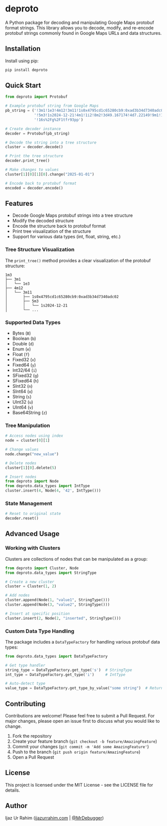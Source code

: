 # deproto

A Python package for decoding and manipulating Google Maps protobuf format strings. This library allows you to decode, modify, and re-encode protobuf strings commonly found in Google Maps URLs and data structures.

## Installation

Install using pip:

```bash
pip install deproto
```

## Quick Start

```python
from deproto import Protobuf

# Example protobuf string from Google Maps
pb_string = ('!3m1!1e3!4m12!3m11!1s0x4795cd1c65280cb9:0xad3b34d7340adc02'
             '!5m3!1s2024-12-21!4m1!1i2!8m2!3d49.167174!4d7.22149!9m1!1b1'
             '!16s%2Fg%2F1tfr93pp')

# Create decoder instance
decoder = Protobuf(pb_string)

# Decode the string into a tree structure
cluster = decoder.decode()

# Print the tree structure
decoder.print_tree()

# Make changes to values
cluster[1][0][1][0].change("2025-01-01")

# Encode back to protobuf format
encoded = decoder.encode()
```

## Features

- Decode Google Maps protobuf strings into a tree structure
- Modify the decoded structure
- Encode the structure back to protobuf format
- Print tree visualization of the structure
- Support for various data types (int, float, string, etc.)

### Tree Structure Visualization

The `print_tree()` method provides a clear visualization of the protobuf structure:

```
1m3
├── 3m1
│   └── 1e3
├── 4m12
│   └── 3m11
│       ├── 1s0x4795cd1c65280cb9:0xad3b34d7340adc02
│       ├── 5m3
│       │   └── 1s2024-12-21
│       └── ...
```

### Supported Data Types

- Bytes (`B`)
- Boolean (`b`)
- Double (`d`)
- Enum (`e`)
- Float (`f`)
- Fixed32 (`x`)
- Fixed64 (`y`)
- Int32/64 (`i`)
- SFixed32 (`g`)
- SFixed64 (`h`)
- SInt32 (`n`)
- SInt64 (`o`)
- String (`s`)
- UInt32 (`u`)
- UInt64 (`v`)
- Base64String (`z`)

### Tree Manipulation

```python
# Access nodes using index
node = cluster[0][1]

# Change values
node.change("new_value")

# Delete nodes
cluster[1][0].delete(5)

# Insert nodes
from deproto import Node
from deproto.data_types import IntType
cluster.insert(4, Node(4, '42', IntType()))
```

### State Management

```python
# Reset to original state
decoder.reset()
```

## Advanced Usage

### Working with Clusters

Clusters are collections of nodes that can be manipulated as a group:

```python
from deproto import Cluster, Node
from deproto.data_types import StringType

# Create a new cluster
cluster = Cluster(1, 2)

# Add nodes
cluster.append(Node(1, "value1", StringType()))
cluster.append(Node(3, "value2", StringType()))

# Insert at specific position
cluster.insert(2, Node(2, "inserted", StringType()))
```

### Custom Data Type Handling

The package includes a `DataTypeFactory` for handling various protobuf data types:

```python
from deproto.data_types import DataTypeFactory

# Get type handler
string_type = DataTypeFactory.get_type('s')  # StringType
int_type = DataTypeFactory.get_type('i')     # IntType

# Auto-detect type
value_type = DataTypeFactory.get_type_by_value("some string")  # Returns StringType
```

## Contributing

Contributions are welcome! Please feel free to submit a Pull Request. For major changes, please open an issue first to discuss what you would like to change.

1. Fork the repository
2. Create your feature branch (`git checkout -b feature/AmazingFeature`)
3. Commit your changes (`git commit -m 'Add some AmazingFeature'`)
4. Push to the branch (`git push origin feature/AmazingFeature`)
5. Open a Pull Request

## License

This project is licensed under the MIT License - see the LICENSE file for details.

## Author

Ijaz Ur Rahim ([ijazurrahim.com](https://ijazurrahim.com) | [@MrDebugger](https://github.com/MrDebugger))
